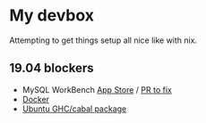 # My devbox

Attempting to get things setup all nice like with nix.

## 19.04 blockers

- MySQL WorkBench [App Store](https://bugs.launchpad.net/ubuntu/+source/mysql-workbench/+bug/1826244) / [PR to fix](https://salsa.debian.org/debian/mysql-workbench/merge_requests/1)
- [Docker](https://github.com/docker/docker-ce/releases)
- [Ubuntu GHC/cabal package](https://github.com/haskell-CI/haskell-ci/issues/266)
